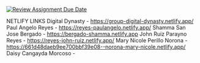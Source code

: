 [![Review Assignment Due Date](https://classroom.github.com/assets/deadline-readme-button-24ddc0f5d75046c5622901739e7c5dd533143b0c8e959d652212380cedb1ea36.svg)](https://classroom.github.com/a/CAbaIWfq)

NETLIFY LINKS
Digital Dynasty - https://group-digital-dynasty.netlify.app/
Paul Angelo Reyes - https://reyes-paulangelo.netlify.app/
Shamma San Jose Bergado - https://bergado-shamma.netlify.app
John Ruiz Parayno Reyes - https://reyes-john-ruiz.netlify.app/
Mary Nicole Perillo Norona - https://661d48daeb9ee700bbf39e08--norona-mary-nicole.netlify.app/
Daisy Cangayda Morcoso - 